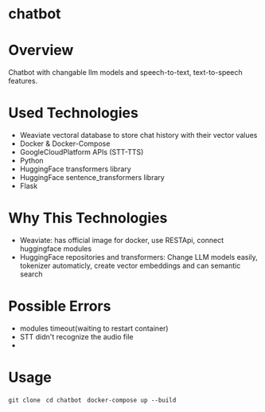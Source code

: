 # chatbot

# Overview
Chatbot with changable llm models and speech-to-text, text-to-speech features. 

# Used Technologies
- Weaviate vectoral database to store chat history with their vector values
- Docker & Docker-Compose
- GoogleCloudPlatform APIs (STT-TTS)
- Python
- HuggingFace transformers library
- HuggingFace sentence_transformers library
- Flask

# Why This Technologies
- Weaviate: has official image for docker, use RESTApi, connect huggingface modules
- HuggingFace repositories and transformers: Change LLM models easily, tokenizer automaticly, create vector embeddings and can semantic search

# Possible Errors
- modules timeout(waiting to restart container)
- STT didn't recognize the audio file
- 

# Usage
``` git clone ```
``` cd chatbot ```
``` docker-compose up --build ```


